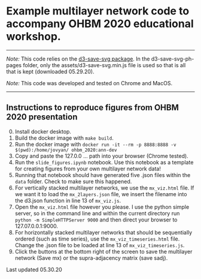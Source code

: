 # Example multilayer network code to accompany OHBM 2020 educational workshop.



------
*Note:* This code relies on the [d3-save-svg package](https://github.com/edeno/d3-save-svg). In the d3-save-svg-ph-pages folder, only the assets/d3-save-svg.min.js file is used so that is all that is kept (downloaded 05.29.20).

*Note:* This code was developed and tested on Chrome and MacOS. 



----

## Instructions to reproduce figures from OHBM 2020 presentation

0. Install docker desktop.
1. Build the docker image with `make build`.
2. Run the docker image with `docker run -it --rm -p 8888:8888 -v $(pwd):/home/jovyan/ ohbm_2020:ann-dev`
3. Copy and paste the 127.0.0 ... path into your browser (Chrome tested).
4. Run the `slide_figures.ipynb` notebook. Use this notebook as a template for creating figures from your own multilayer network data!
5. Running that notebook should have generated five .json files within the `data` folder. Check to make sure this happened.
6. For vertically stacked multilayer networks, we use the `mx_viz.html` file. If we want it to load the `mx_2layers.json` file, we insert the filename into the d3.json function in line 13 of `mx_viz.js`. 
7. Open the `mx_viz.html` file however you please. I use the python simple server, so in the command line and within the current directory run `python -m SimpleHTTPServer 9000` and then direct your browser to 127.07.0.0.1:9000. 
8. For horizontally stacked multilayer networks that should be sequentially ordered (such as time series), use the `mx_viz_timeseries.html` file. Change the .json file to be loaded at line 13 of `mx_viz_timeseries.js`.
9. Click the buttons at the bottom right of the screen to save the multilayer network (Save mx) or the supra-adjacency matrix (save sadj).


Last updated 05.30.20

